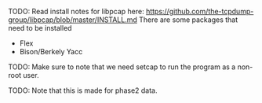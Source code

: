 TODO: Read install notes for libpcap here:
https://github.com/the-tcpdump-group/libpcap/blob/master/INSTALL.md
There are some packages that need to be installed
  - Flex
  - Bison/Berkely Yacc

TODO: Make sure to note that we need setcap to run the program as a non-root 
user.

TODO: Note that this is made for phase2 data.